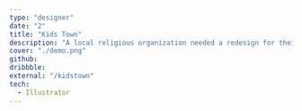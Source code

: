 ```yaml
---
type: "designer"
date: "2"
title: "Kids Town"
description: "A local religious organization needed a redesign for their Kids Town program. They wanted something that looked bold and fun."
cover: "./demo.png"
github:
dribbble:
external: "/kidstown"
tech:
  - Illustrator
---
```

